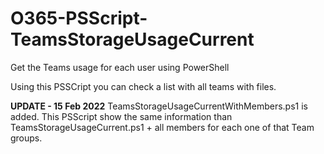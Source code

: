 # O365-PSScript-TeamsStorageUsageCurrent
Get the Teams usage for each user using PowerShell

Using this PSSCript you can check a list with all teams with files.

**UPDATE - 15 Feb 2022**
TeamsStorageUsageCurrentWithMembers.ps1 is added. This PSScript show the same information than TeamsStorageUsageCurrent.ps1 + all members for each one of that Team groups.

